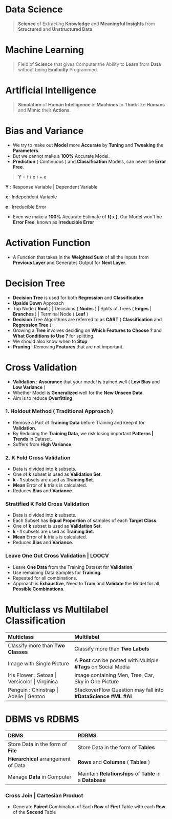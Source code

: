 # Data Science
> **Science** of Extracting **Knowledge** and **Meaningful Insights** from **Structured** and **Unstructured Data**.

# Machine Learning
> Field of **Science** that gives Computer the Ability to **Learn** from **Data** without being **Explicitly** Programmed.

# Artificial Intelligence
> **Simulation** of **Human Intelligence** in **Machines** to **Think** like **Humans** and **Mimic** their **Actions**.


# Bias and Variance
- We try to make out **Model** more **Accurate** by **Tuning** and **Tweaking** the **Parameters**.
- But we cannot make a **100%** Accurate Model.
- **Prediction** ( Continuous ) and **Classification** Models, can never be **Error Free**.

> **Y** = f ( **x** ) + **e**

**Y** : Response Variable | Dependent Variable

**x** : Independent Variable

**e** : Irreducible Error

- Even we make a **100%** Accurate Estimate of **f( x )**, Our Model won't be **Error Free**, known as **Irreducible Error**

# Activation Function
- A Function that takes in the **Weighted Sum** of all the Inputs from **Previous Layer** and Generates Output for **Next Layer**.

# Decision Tree
- **Decision Tree** is used for both **Regression** and **Classification**
- **Upside Down** Approach
- Top Node ( **Root** ) | Decisions ( **Nodes** ) | Splits of Trees ( **Edges** | **Branches** ) | Terminal Node ( **Leaf** )
- **Decision** Tree Algorithms are referred to as **CART** ( **Classification** and **Regression Tree** )
- Growing a **Tree** involves deciding on **Which Features to Choose ?** and **What Conditions to Use ?** for splitting.
- We should also know when to **Stop**
- **Pruning** : Removing **Features** that are not important.

# Cross Validation
- **Validation** : **Assurance** that your model is trained well ( **Low Bias** and **Low Variance** ) 
- Whether Model is **Generalized** well for the **New Unseen Data**.
- Aim is to reduce **Overfitting**.

### 1. Holdout Method ( **Traditional Approach** )
- Remove a Part of **Training Data** before Training and keep it for **Validation**.
- By Reducing the **Training Data**, we risk losing important **Patterns | Trends** in Dataset.
- Suffers from **High Variance**.

### 2. K Fold Cross Validation
- Data is divided into **k** subsets.
- One of **k** subset is used as **Validation Set**.
- **k - 1** subsets are used as **Training Set**.
- **Mean** Error of **k** trials is calculated.
- Reduces **Bias** and **Variance**.

### Stratified K Fold Cross Validation
- Data is divided into **k** subsets.
- Each Subset has **Equal Proportion** of samples of each **Target Class**.
- One of **k** subset is used as **Validation Set**.
- **k - 1** subsets are used as **Training Set**.
- **Mean** Error of **k** trials is calculated.
- Reduces **Bias** and **Variance**.

### Leave One Out Cross Validation | LOOCV
- Leave **One Data** from the Training Dataset for **Validation**.
- Use remaining Data Samples for **Training**.
- Repeated for all combinations.
- Approach is **Exhaustive**, Need to **Train** and **Validate** the Model for all **Possible Combinations**. 

# Multiclass vs Multilabel Classification

| Multiclass | Multilabel |
| :--- | :--- |
| Classify more than **Two Classes** | Classify more than **Two Labels** |
| Image with Single Picture | A **Post** can be posted with Multiple **#Tags** on Social Media  |
| Iris Flower : Setosa \| Versicolor \| Virginica | Image containing Men, Tree, Car, Sky in One Picture |
| Penguin : Chinstrap \| Adelie \| Gentoo | StackoverFlow Question may fall into **#DataScience #ML #AI** |

# DBMS vs RDBMS

| DBMS | RDBMS |
| :--- | :---  |
| Store Data in the form of **File** | Store Data in the form of **Tables** |
| **Hierarchical** arrangement of Data | **Rows** and **Columns** ( **Tables** ) |
| Manage **Data** in Computer | Maintain **Relationships** of **Table** in a **Database** |

### Cross Join | Cartesian Product
- Generate **Paired** Combination of Each **Row** of **First** Table with each **Row** of the **Second** Table

